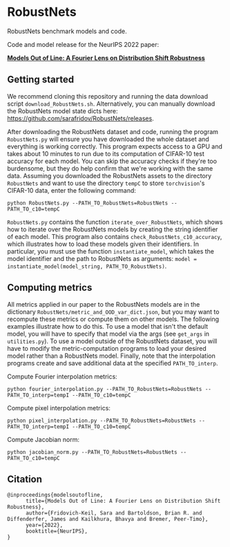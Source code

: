 # RobustNets
RobustNets benchmark models and code.

Code and model release for the NeurIPS 2022 paper:

[**Models Out of Line: A Fourier Lens on Distribution Shift Robustness**](https://arxiv.org/abs/2207.04075)

## Getting started
We recommend cloning this repository and running the data download script `download_RobustNets.sh`. Alternatively, you can manually download the RobustNets model state dicts here: https://github.com/sarafridov/RobustNets/releases.

After downloading the RobustNets dataset and code, running the program `RobustNets.py` will ensure you have downloaded the whole dataset and everything is working correctly. This program expects access to a GPU and takes about 10 minutes to run due to its computation of CIFAR-10 test accuracy for each model. You can skip the accuracy checks if they're too burdensome, but they do help confirm that we're working with the same data. Assuming you downloaded the RobustNets assets to the directory `RobustNets` and want to use the directory `tempC` to store `torchvision`'s CIFAR-10 data, enter the following command:

```
python RobustNets.py --PATH_TO_RobustNets=RobustNets --PATH_TO_c10=tempC
```

`RobustNets.py` contains the function `iterate_over_RobustNets`, which shows how to iterate over the RobustNets models by creating the string identifier of each model. This program also contains `check_RobustNets_c10_accuracy`, which illustrates how to load these models given their identifiers. In particular, you must use the function `instantiate_model`, which takes the model identifier and the path to RobustNets as arguments: `model = instantiate_model(model_string, PATH_TO_RobustNets)`.

## Computing metrics

All metrics applied in our paper to the RobustNets models are in the dictionary `RobustNets/metric_and_OOD_var_dict.json`, but you may want to recompute these metrics or compute them on other models. The following examples illustrate how to do this. To use a model that isn't the default model, you will have to specify that model via the args (see `get_args` in `utilities.py`). To use a model outside of the RobustNets dataset, you will have to modify the metric-computation programs to load your desired model rather than a RobustNets model. Finally, note that the interpolation programs create and save additional data at the specified `PATH_TO_interp`. 

Compute Fourier interpolation metrics:

```
python fourier_interpolation.py --PATH_TO_RobustNets=RobustNets --PATH_TO_interp=tempI --PATH_TO_c10=tempC
```

Compute pixel interpolation metrics:

```
python pixel_interpolation.py --PATH_TO_RobustNets=RobustNets --PATH_TO_interp=tempI --PATH_TO_c10=tempC
```

Compute Jacobian norm:

```
python jacobian_norm.py --PATH_TO_RobustNets=RobustNets --PATH_TO_c10=tempC
```

## Citation
```
@inproceedings{modelsoutofline,
      title={Models Out of Line: A Fourier Lens on Distribution Shift Robustness},
      author={Fridovich-Keil, Sara and Bartoldson, Brian R. and Diffenderfer, James and Kailkhura, Bhavya and Bremer, Peer-Timo},
      year={2022},
      booktitle={NeurIPS},
}
```
